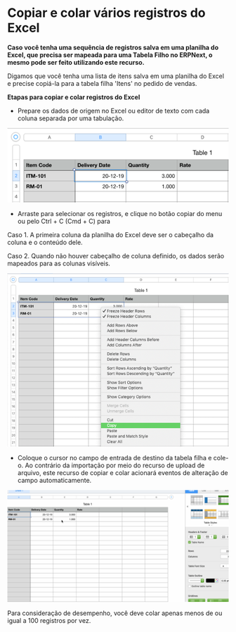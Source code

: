 # Copiar e colar vários registros do Excel


**Caso você tenha uma sequência de registros salva em uma planilha do Excel, que precisa ser mapeada para uma Tabela Filho no ERPNext, o mesmo pode ser feito utilizando este recurso.**


Digamos que você tenha uma lista de itens salva em uma planilha do Excel e precise copiá-la para a tabela filha 'Itens' no pedido de vendas.


**Etapas para copiar e colar registros do Excel**


* Prepare os dados de origem no Excel ou editor de texto com cada coluna separada por uma tabulação.


![Copy Pasting](/files/using-copy-paste-1.png)
* Arraste para selecionar os registros, e clique no botão copiar do menu ou pelo Ctrl + C (Cmd + C) para


Caso 1. A primeira coluna da planilha do Excel deve ser o cabeçalho da coluna e o conteúdo dele.


Caso 2. Quando não houver cabeçalho de coluna definido, os dados serão mapeados para as colunas visíveis.


![Copy Pasting](/files/using-copy-paste-4.png)
* Coloque o cursor no campo de entrada de destino da tabela filha e cole-o. Ao contrário da importação por meio do recurso de upload de arquivo, este recurso de copiar e colar acionará eventos de alteração de campo automaticamente.


![Copy Pasting](/files/using-copy-paste-3.gif)


Para consideração de desempenho, você deve colar apenas menos de ou igual a 100 registros por vez.

